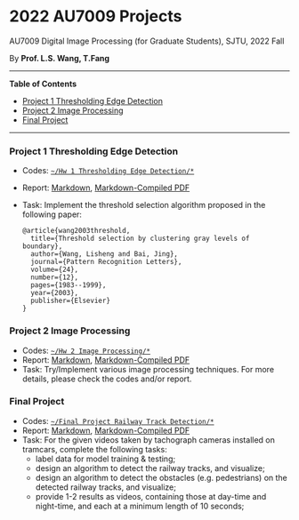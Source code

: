# 2022 AU7009 Projects

AU7009 Digital Image Processing (for Graduate Students), SJTU, 2022 Fall

By **Prof. L.S. Wang, T.Fang**

---

**Table of Contents**

<!-- MarkdownTOC -->

- [Project 1 Thresholding Edge Detection](#project-1-thresholding-edge-detection)
- [Project 2 Image Processing](#project-2-image-processing)
- [Final Project](#final-project)

<!-- /MarkdownTOC -->

---



### Project 1 Thresholding Edge Detection

+ Codes: [`~/Hw 1 Thresholding Edge Detection/*`](https://github.com/marridG/2022-AU7009/tree/master/Hw%201%20Thresholding%20Edge%20Detection)
+ Report: [Markdown](https://github.com/marridG/2022-AU7009/blob/master/Hw%201%20Thresholding%20Edge%20Detection/report/report.md), [Markdown-Compiled PDF](https://github.com/marridG/2022-AU7009/blob/master/Hw%201%20Thresholding%20Edge%20Detection/report/report.pdf)
+ Task: Implement the threshold selection algorithm proposed in the following paper:

  ```
  @article{wang2003threshold,
    title={Threshold selection by clustering gray levels of boundary},
    author={Wang, Lisheng and Bai, Jing},
    journal={Pattern Recognition Letters},
    volume={24},
    number={12},
    pages={1983--1999},
    year={2003},
    publisher={Elsevier}
  }
  ```


### Project 2 Image Processing

+ Codes: [`~/Hw 2 Image Processing/*`](https://github.com/marridG/2022-AU7009/tree/master/Hw%202%20Image%20Processing)
+ Report: [Markdown](https://github.com/marridG/2022-AU7009/blob/master/Hw%202%20Image%20Processing/report/report.md), [Markdown-Compiled PDF](https://github.com/marridG/2022-AU7009/blob/master/Hw%202%20Image%20Processing/report/report.pdf)
+ Task: Try/Implement various image processing techniques. For more details, please check the codes and/or report.



### Final Project

+ Codes: [`~/Final Project Railway Track Detection/*`](https://github.com/marridG/2022-AU7009/tree/master/Final%20Project%20Railway%20Track%20Detection)
+ Report: [Markdown](https://github.com/marridG/2022-AU7009/blob/master/Final%20Project%20Railway%20Track%20Detection/report/report.md), [Markdown-Compiled PDF](https://github.com/marridG/2022-AU7009/blob/master/Final%20Project%20Railway%20Track%20Detection/report/report.pdf)
+ Task: For the given videos taken by tachograph cameras installed on tramcars, complete the following tasks:
  + label data for model training & testing;
  + design an algorithm to detect the railway tracks, and visualize;
  + design an algorithm to detect the obstacles (e.g. pedestrians) on the detected railway tracks, and visualize;
  + provide 1-2 results as videos, containing those at day-time and night-time, and each at a minimum length of 10 seconds;
